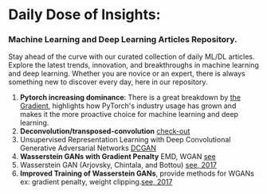 # Daily Dose of Insights:
### Machine Learning and Deep Learning Articles Repository.
Stay ahead of the curve with our curated collection of daily ML/DL articles. Explore the latest trends, innovation, and breakthroughs in machine learning and deep learning. Whether you are novice or an expert, there is always something new to discover every day, here in our repository.
1. **Pytorch increasing dominance**: There is a great breakdown by [the Gradient](https://thegradient.pub/state-of-ml-frameworks-2019-pytorch-dominates-research-tensorflow-dominates-industry/), highlights how PyTorch's industry usage has grown and makes it the more proactive choice for machine learning and deep learning.
2. **Deconvolution/transposed-convolution** [check-out](https://distill.pub/2016/deconv-checkerboard/)
3. Unsupervised Representation Learning with Deep Convolutional Generative Adversarial Networks [DCGAN](https://arxiv.org/abs/1511.06434)
4. **Wasserstein GANs with Gradient Penalty** EMD, WGAN [see](https://www.mlq.ai/wasserstein-gans-with-gradient-penalty/)
5. Wasserstein GAN (Arjovsky, Chintala, and Bottou) [see, 2017](https://arxiv.org/pdf/1701.07875)
6. **Improved Training of Wasserstein GANs**, provide methods for WGANs ex: gradient penalty, weight clipping.[see, 2017](https://arxiv.org/pdf/1704.00028)
